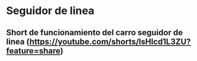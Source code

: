 # Seguidor de linea

## Short de funcionamiento del carro seguidor de linea (https://youtube.com/shorts/lsHlcd1L3ZU?feature=share)